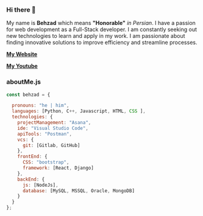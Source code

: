 ### Hi there 👋

My name is **Behzad** which means **"Honorable"** <em>in Persian</em>. I have a passion for web development as a Full-Stack developer. I am constantly seeking out new technologies to learn and apply in my work. I am passionate about finding innovative solutions to improve efficiency and streamline processes.

**[My Website](http://behzad-website.ca/)**

**[My Youtube](https://www.youtube.com/@BehzadRajabalipour)**

### aboutMe.js

```javascript
const behzad = {

  pronouns: "he | him",
  languages: [Python, C++, Javascript, HTML, CSS ],
  technologies: {
    projectManagement: "Asana",
    ide: "Visual Studio Code",
    apiTools: "Postman",
    vcs: {
      git: [Gitlab, GitHub]
    },
    frontEnd: {
      CSS: "bootstrap",
      framework: [React, Django]
    },
    backEnd: {
      js: [NodeJs],
      database: [MySQL, MSSQL, Oracle, MongoDB]
    }
  }
};
```

